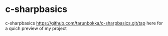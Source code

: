 # c-sharpbasics
c-sharpbasics
https://github.com/tarunbokka/c-sharpbasics.git/tap here for a quich preview of my project
